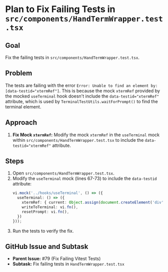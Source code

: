 # Plan to Fix Failing Tests in `src/components/HandTermWrapper.test.tsx`

## Goal

Fix the failing tests in `src/components/HandTermWrapper.test.tsx`.

## Problem

The tests are failing with the error `Error: Unable to find an element by: [data-testid="xtermRef"]`. This is because the mock `xtermRef` provided by the mocked `useTerminal` hook doesn't include the `data-testid="xtermRef"` attribute, which is used by `TerminalTestUtils.waitForPrompt()` to find the terminal element.

## Approach

1.  **Fix Mock `xtermRef`:** Modify the mock `xtermRef` in the `useTerminal` mock within `src/components/HandTermWrapper.test.tsx` to include the `data-testid="xtermRef"` attribute.

## Steps

1.  Open `src/components/HandTermWrapper.test.tsx`.
2.  Modify the `useTerminal` mock (lines 67-73) to include the `data-testid` attribute:
    ```typescript
    vi.mock('../hooks/useTerminal', () => ({
      useTerminal: () => ({
        xtermRef: { current: Object.assign(document.createElement('div'), { dataset: { testid: 'xtermRef' } }) },
        writeToTerminal: vi.fn(),
        resetPrompt: vi.fn(),
      })
    }));
    ```
3.  Run the tests to verify the fix.

## GitHub Issue and Subtask

*   **Parent Issue:** #79 (Fix Failing Vitest Tests)
*   **Subtask:** Fix failing tests in `HandTermWrapper.test.tsx`
